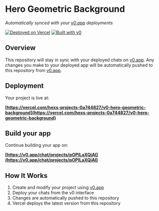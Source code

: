 # Hero Geometric Background

*Automatically synced with your [v0.app](https://v0.app) deployments*

[![Deployed on Vercel](https://img.shields.io/badge/Deployed%20on-Vercel-black?style=for-the-badge&logo=vercel)](https://vercel.com/hexs-projects-0a744827/v0-hero-geometric-background)
[![Built with v0](https://img.shields.io/badge/Built%20with-v0.app-black?style=for-the-badge)](https://v0.app/chat/projects/pOPILaXQjAI)

## Overview

This repository will stay in sync with your deployed chats on [v0.app](https://v0.app).
Any changes you make to your deployed app will be automatically pushed to this repository from [v0.app](https://v0.app).

## Deployment

Your project is live at:

**[https://vercel.com/hexs-projects-0a744827/v0-hero-geometric-background](https://vercel.com/hexs-projects-0a744827/v0-hero-geometric-background)**

## Build your app

Continue building your app on:

**[https://v0.app/chat/projects/pOPILaXQjAI](https://v0.app/chat/projects/pOPILaXQjAI)**

## How It Works

1. Create and modify your project using [v0.app](https://v0.app)
2. Deploy your chats from the v0 interface
3. Changes are automatically pushed to this repository
4. Vercel deploys the latest version from this repository
